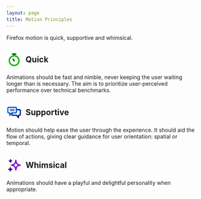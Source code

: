 ```yaml
---
layout: page
title: Motion Principles
---
```


<style type="text/css" scoped>
  h2 {
    display: flex;
    align-items: center;
  }
  h2 img { 
    width: 40px;
    height: 40px;
    margin-right: 10px;
    display: inline-block;
  }
</style>

Firefox motion is quick, supportive and whimsical.

## ![](../images/introduction/Quick.svg) Quick

Animations should be fast and nimble, never keeping the user waiting longer than is necessary. The aim is to prioritize user-perceived performance over technical benchmarks.

## ![](../images/introduction/Supportive.svg) Supportive

Motion should help ease the user through the experience. It should aid the flow of actions, giving clear guidance for user orientation: spatial or temporal.

## ![](../images/introduction/Whimsical.svg) Whimsical

Animations should have a playful and delightful personality when appropriate.
